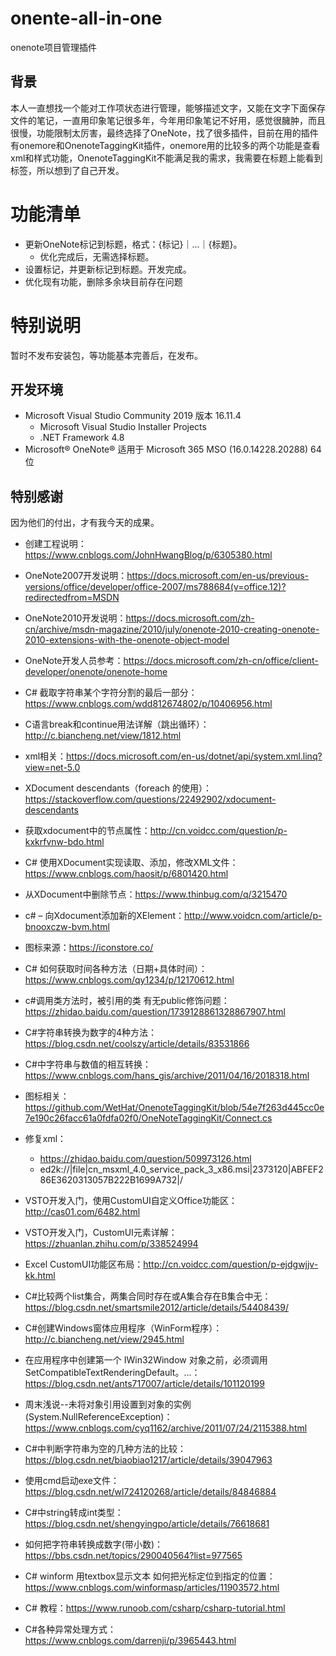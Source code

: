 # onente-all-in-one
onenote项目管理插件
## 背景
本人一直想找一个能对工作项状态进行管理，能够描述文字，又能在文字下面保存文件的笔记，一直用印象笔记很多年，今年用印象笔记不好用，感觉很臃肿，而且很慢，功能限制太厉害，最终选择了OneNote，找了很多插件，目前在用的插件有onemore和OnenoteTaggingKit插件，onemore用的比较多的两个功能是查看xml和样式功能，OnenoteTaggingKit不能满足我的需求，我需要在标题上能看到标签，所以想到了自己开发。

# 功能清单

- 更新OneNote标记到标题，格式：{标记}｜...｜{标题}。
  - 优化完成后，无需选择标题。
- 设置标记，并更新标记到标题。开发完成。
- 优化现有功能，删除多余块目前存在问题

# 特别说明

暂时不发布安装包，等功能基本完善后，在发布。

## 开发环境

- Microsoft Visual Studio Community 2019 版本 16.11.4
  - Microsoft Visual Studio Installer Projects
  - .NET Framework 4.8
- Microsoft® OneNote® 适用于 Microsoft 365 MSO (16.0.14228.20288) 64 位



## 特别感谢

因为他们的付出，才有我今天的成果。

- 创建工程说明：https://www.cnblogs.com/JohnHwangBlog/p/6305380.html

- OneNote2007开发说明：https://docs.microsoft.com/en-us/previous-versions/office/developer/office-2007/ms788684(v=office.12)?redirectedfrom=MSDN

- OneNote2010开发说明：https://docs.microsoft.com/zh-cn/archive/msdn-magazine/2010/july/onenote-2010-creating-onenote-2010-extensions-with-the-onenote-object-model

- OneNote开发人员参考：https://docs.microsoft.com/zh-cn/office/client-developer/onenote/onenote-home

- C# 截取字符串某个字符分割的最后一部分：https://www.cnblogs.com/wdd812674802/p/10406956.html

- C语言break和continue用法详解（跳出循环）：http://c.biancheng.net/view/1812.html

- xml相关：https://docs.microsoft.com/en-us/dotnet/api/system.xml.linq?view=net-5.0

- XDocument descendants（foreach 的使用）：https://stackoverflow.com/questions/22492902/xdocument-descendants

- 获取xdocument中的节点属性：http://cn.voidcc.com/question/p-kxkrfvnw-bdo.html

- C# 使用XDocument实现读取、添加，修改XML文件：https://www.cnblogs.com/haosit/p/6801420.html

- 从XDocument中删除节点：https://www.thinbug.com/q/3215470

- c# – 向Xdocument添加新的XElement：http://www.voidcn.com/article/p-bnooxczw-bvm.html

- 图标来源：https://iconstore.co/

- C# 如何获取时间各种方法（日期+具体时间）：https://www.cnblogs.com/qy1234/p/12170612.html

- c#调用类方法时，被引用的类 有无public修饰问题：https://zhidao.baidu.com/question/1739128861328867907.html

- C#字符串转换为数字的4种方法：https://blog.csdn.net/coolszy/article/details/83531866

- C#中字符串与数值的相互转换：https://www.cnblogs.com/hans_gis/archive/2011/04/16/2018318.html

- 图标相关：https://github.com/WetHat/OnenoteTaggingKit/blob/54e7f263d445cc0e7e190c26facc61a0fdfa02f0/OneNoteTaggingKit/Connect.cs

- 修复xml：

  - https://zhidao.baidu.com/question/509973126.html 
  - ed2k://|file|cn_msxml_4.0_service_pack_3_x86.msi|2373120|ABFEF286E3620313057B222B1699A732|/

- VSTO开发入门，使用CustomUI自定义Office功能区：http://cas01.com/6482.html

- VSTO开发入门，CustomUI元素详解：https://zhuanlan.zhihu.com/p/338524994

- Excel CustomUI功能区布局：http://cn.voidcc.com/question/p-ejdgwjjv-kk.html

- C#比较两个list集合，两集合同时存在或A集合存在B集合中无：https://blog.csdn.net/smartsmile2012/article/details/54408439/

- C#创建Windows窗体应用程序（WinForm程序）：http://c.biancheng.net/view/2945.html

- 在应用程序中创建第一个 IWin32Window 对象之前，必须调用 SetCompatibleTextRenderingDefault。...：https://blog.csdn.net/ants717007/article/details/101120199

- 周末浅说--未将对象引用设置到对象的实例(System.NullReferenceException)：https://www.cnblogs.com/cyq1162/archive/2011/07/24/2115388.html

- C#中判断字符串为空的几种方法的比较：https://blog.csdn.net/biaobiao1217/article/details/39047963

- 使用cmd启动exe文件：https://blog.csdn.net/wl724120268/article/details/84846884

- C#中string转成int类型：https://blog.csdn.net/shengyingpo/article/details/76618681

- 如何把字符串转换成数字(带小数)：https://bbs.csdn.net/topics/290040564?list=977565

- C# winform 用textbox显示文本 如何把光标定位到指定的位置：https://www.cnblogs.com/winformasp/articles/11903572.html

- C# 教程：https://www.runoob.com/csharp/csharp-tutorial.html

- C#各种异常处理方式：https://www.cnblogs.com/darrenji/p/3965443.html

  

  




